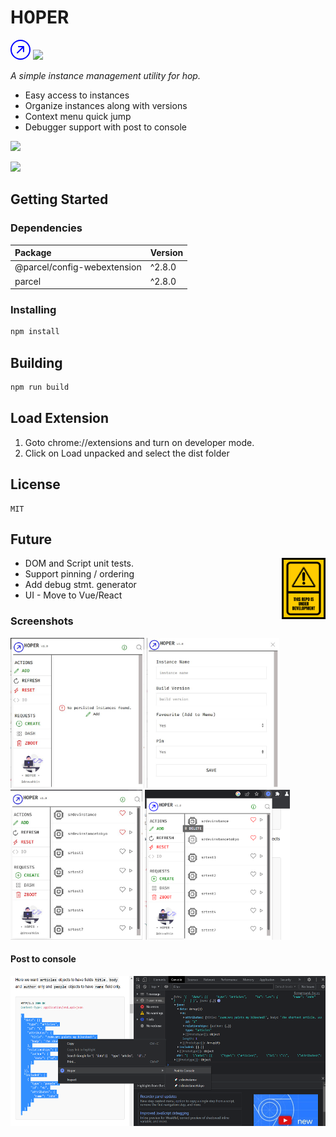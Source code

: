 # H0PER


<svg width="32" height="32" fill="blue" class="bi bi-arrow-up-right-circle" viewBox="0 0 16 16">
                            <path fill-rule="evenodd"
                                d="M1 8a7 7 0 1 0 14 0A7 7 0 0 0 1 8zm15 0A8 8 0 1 1 0 8a8 8 0 0 1 16 0zM5.854 10.803a.5.5 0 1 1-.708-.707L9.243 6H6.475a.5.5 0 1 1 0-1h3.975a.5.5 0 0 1 .5.5v3.975a.5.5 0 1 1-1 0V6.707l-4.096 4.096z" />
</svg> <img src="https://img.shields.io/badge/H0PER-v1.0-blue" />


*A simple instance management utility for hop.*

* Easy access to instances
* Organize instances along with versions
* Context menu quick jump
* Debugger support with post to console

<p>
<img height="32px" src="http://3con14.biz/code/_data/js/intro/js-logo.png" />
</p>

<img src="https://img.shields.io/badge/chrome--webstore-not%20published-lightgrey" />

## Getting Started



### Dependencies

| Package     | Version      |
|:----------------|:---------------|
|@parcel/config-webextension|^2.8.0|
|parcel| ^2.8.0|

### Installing

```powershell
npm install
```

## Building 

```powershell
npm run build
```

## Load Extension

1. Goto chrome://extensions and turn on developer mode.
2. Click on Load  unpacked and select the dist folder

## License

    MIT

## Future

<img align="right" style="float:right;border:3px solid black" width=64 height=92 src="https://raw.githubusercontent.com/sajith-rahim/cdn/main/content/blog/media/warn_tag.png" />

 * DOM and Script unit tests.
 * Support pinning / ordering
 * Add debug stmt. generator
 * UI - Move to Vue/React


### Screenshots

<span>
<img src="https://raw.githubusercontent.com/sajith-rahim/h0per/main/md_static/hoper-list.JPG" height="240px"/>

<img src="https://raw.githubusercontent.com/sajith-rahim/h0per/main/md_static/hoper-form.JPG" height="240px"/>


<img src="https://raw.githubusercontent.com/sajith-rahim/h0per/main/md_static/hoper-list-2.JPG" height="240px"/>

<img src="https://raw.githubusercontent.com/sajith-rahim/h0per/main/md_static/hoper-delete.png" height="240px"/>
</span>

#### Post to console

<img src="https://raw.githubusercontent.com/sajith-rahim/h0per/main/md_static/hoper-post-to-console.png" height="240px"/>
